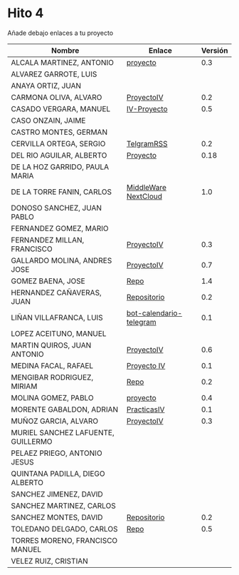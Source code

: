 # Hito 4

Añade debajo enlaces a tu proyecto

| Nombre | Enlace | Versión |
|--------|--------|---------|
| ALCALA MARTINEZ, ANTONIO |[proyecto](https://github.com/AntonioAlcM/tfg_ugr) |0.3|
| ALVAREZ GARROTE, LUIS | | |
| ANAYA ORTIZ, JUAN| | |
| CARMONA OLIVA, ALVARO|[ProyectoIV](https://github.com/alvarocarmona6/ProyectoIV) |0.2 |
| CASADO VERGARA, MANUEL| [IV-Proyecto](https://github.com/cvlolo/IV-Proyecto) | 0.5 |
| CASO ONZAIN, JAIME| | |
| CASTRO MONTES, GERMAN| | |
| CERVILLA ORTEGA, SERGIO| [TelgramRSS](https://github.com/Cerv1/IV-Project) | 0.2 |
| DEL RIO AGUILAR, ALBERTO| [Proyecto](https://github.com/berbus/proyectoIV) | 0.18 |
| DE LA HOZ GARRIDO, PAULA MARIA| | |
| DE LA TORRE FANIN, CARLOS| [MiddleWare NextCloud](https://github.com/elsudano/MiddleWare_NextCloud) | 1.0 |
| DONOSO SANCHEZ, JUAN PABLO| | |
| FERNANDEZ GOMEZ, MARIO| | |
| FERNANDEZ MILLAN, FRANCISCO| [ProyectoIV](https://github.com/franfermi/Infraestructura-Virtual_IV) | 0.3 |
| GALLARDO MOLINA, ANDRES JOSE| [ProyectoIV](https://github.com/Maverick94/IV_Proyecto)| 0.7 |
| GOMEZ BAENA, JOSE| [Repo](https://github.com/josegob/IV-Proyecto) | 1.4 |
| HERNANDEZ CAÑAVERAS, JUAN|[Repositorio](https://github.com/MagicJHC10/Proyecto-IV) |0.2|
| LIÑAN VILLAFRANCA, LUIS|[bot-calendario-telegram](https://github.com/lulivi/bot-calendario-telegram)|0.1|
| LOPEZ ACEITUNO, MANUEL| | |
| MARTIN QUIROS, JUAN ANTONIO|[ProyectoIV](https://github.com/marquirj/ProyectoSkull)|0.6|
| MEDINA FACAL, RAFAEL| [Proyecto IV](https://github.com/Medfac9/Proyecto_IV) | 0.1 |
| MENGIBAR RODRIGUEZ, MIRIAM|[Repo](https://github.com/mirismr/proyectoIV17-18) | 0.2 |
| MOLINA GOMEZ, PABLO|[proyecto](https://github.com/pmolinag/proyecto)|0.4|
| MORENTE GABALDON, ADRIAN| [PracticasIV](https://github.com/adrianmorente/PracticasIV) | 0.1 |
| MUÑOZ GARCIA, ALVARO|[ProyectoIV](https://github.com/alvaromgs/proyectoIV-1718)|0.3|
| MURIEL SANCHEZ LAFUENTE, GUILLERMO| | |
| PELAEZ PRIEGO, ANTONIO JESUS| | |
| QUINTANA PADILLA, DIEGO ALBERTO| | |
| SANCHEZ JIMENEZ, DAVID| | |
| SANCHEZ MARTINEZ, CARLOS | | |
| SANCHEZ MONTES, DAVID| [Repositorio](https://github.com/Anixo/ProyectoIV) | 0.2 |
| TOLEDANO DELGADO, CARLOS| [Repo](https://github.com/carlillostole/proyectoIV17-18) | 0.5 |
| TORRES MORENO, FRANCISCO MANUEL| | |
| VELEZ RUIZ, CRISTIAN| | |
